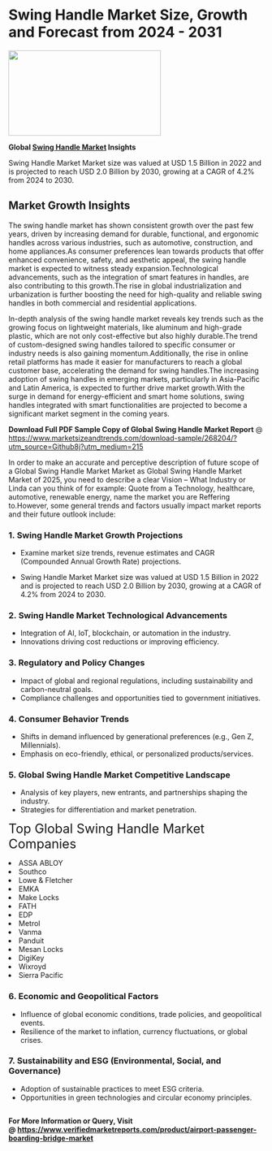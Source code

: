 <H1>Swing Handle Market Size, Growth and Forecast from 2024 - 2031</H1><img class="aligncenter size-medium wp-image-584254" src="https://thirdeyenews.in/wp-content/uploads/2024/09/Global-Market-Research-300x168.jpeg" alt="" width="300" height="168" /><p><strong>Global&nbsp;<a href="https://www.marketsizeandtrends.com/download-sample/268204/?utm_source=Github8j?utm_medium=215">Swing Handle Market</a> Insights</strong></p><p>Swing Handle Market Market size was valued at USD 1.5 Billion in 2022 and is projected to reach USD 2.0 Billion by 2030, growing at a CAGR of 4.2% from 2024 to 2030.</p><p><h2>Market Growth Insights</h2> <p>The swing handle market has shown consistent growth over the past few years, driven by increasing demand for durable, functional, and ergonomic handles across various industries, such as automotive, construction, and home appliances.As consumer preferences lean towards products that offer enhanced convenience, safety, and aesthetic appeal, the swing handle market is expected to witness steady expansion.Technological advancements, such as the integration of smart features in handles, are also contributing to this growth.The rise in global industrialization and urbanization is further boosting the need for high-quality and reliable swing handles in both commercial and residential applications.</p> <p></p> <p>In-depth analysis of the swing handle market reveals key trends such as the growing focus on lightweight materials, like aluminum and high-grade plastic, which are not only cost-effective but also highly durable.The trend of custom-designed swing handles tailored to specific consumer or industry needs is also gaining momentum.Additionally, the rise in online retail platforms has made it easier for manufacturers to reach a global customer base, accelerating the demand for swing handles.The increasing adoption of swing handles in emerging markets, particularly in Asia-Pacific and Latin America, is expected to further drive market growth.With the surge in demand for energy-efficient and smart home solutions, swing handles integrated with smart functionalities are projected to become a significant market segment in the coming years.</p> <p></p><p><span class=""><strong>Download Full PDF Sample Copy of Global Swing Handle Market Report</strong> @ <a href="https://www.marketsizeandtrends.com/download-sample/268204/?utm_source=Github8j?utm_medium=215" target="_blank">https://www.marketsizeandtrends.com/download-sample/268204/?utm_source=Github8j?utm_medium=215</a></span></p><p>In order to make an accurate and perceptive description of future scope of a Global&nbsp;Swing Handle Market Market as Global&nbsp;Swing Handle Market Market of 2025, you need to describe a clear Vision &ndash; What Industry or Linda can you think of for example: Quote from a Technology, healthcare, automotive, renewable energy, name the market you are Reffering to.However, some general trends and factors usually impact market reports and their future outlook include:</p><h3>1.&nbsp;<strong>Swing Handle Market Growth Projections</strong></h3><ul><li>Examine market size trends, revenue estimates and CAGR (Compounded Annual Growth Rate) projections.</li><li><p>Swing Handle Market Market size was valued at USD 1.5 Billion in 2022 and is projected to reach USD 2.0 Billion by 2030, growing at a CAGR of 4.2% from 2024 to 2030.</p></li></ul><h3>2.&nbsp;<strong>Swing Handle Market Technological Advancements</strong></h3><ul><li>Integration of AI, IoT, blockchain, or automation in the industry.</li><li>Innovations driving cost reductions or improving efficiency.</li></ul><h3>3.&nbsp;<strong>Regulatory and Policy Changes</strong></h3><ul><li>Impact of global and regional regulations, including sustainability and carbon-neutral goals.</li><li>Compliance challenges and opportunities tied to government initiatives.</li></ul><h3>4.&nbsp;<strong>Consumer Behavior Trends</strong></h3><ul><li>Shifts in demand influenced by generational preferences (e.g., Gen Z, Millennials).</li><li>Emphasis on eco-friendly, ethical, or personalized products/services.</li></ul><h3>5.&nbsp;<strong>Global Swing Handle Market Competitive Landscape</strong></h3><ul><li>Analysis of key players, new entrants, and partnerships shaping the industry.</li><li>Strategies for differentiation and market penetration.</li></ul><p data-pm-slice="1 1 []"><span style="color: inherit; font-family: inherit; font-size: 25px;">Top Global Swing Handle Market Companies</span></p><div class="" data-test-id=""><p><li>ASSA ABLOY</li><li> Southco</li><li> Lowe & Fletcher</li><li> EMKA</li><li> Make Locks</li><li> FATH</li><li> EDP</li><li> Metrol</li><li> Vanma</li><li> Panduit</li><li> Mesan Locks</li><li> DigiKey</li><li> Wixroyd</li><li> Sierra Pacific</li></p></div><h3>6.&nbsp;<strong>Economic and Geopolitical Factors</strong></h3><ul><li>Influence of global economic conditions, trade policies, and geopolitical events.</li><li>Resilience of the market to inflation, currency fluctuations, or global crises.</li></ul><h3>7.&nbsp;<strong>Sustainability and ESG (Environmental, Social, and Governance)</strong></h3><ul><li>Adoption of sustainable practices to meet ESG criteria.</li><li>Opportunities in green technologies and circular economy principles.</li></ul><h2><strong style="font-size: 14px;">For More Information or Query, Visit @&nbsp;</strong><a style="background-color: #ffffff; font-size: 14px;" href="https://www.marketsizeandtrends.com/report/swing-handle-market/" target="_blank">https://www.verifiedmarketreports.com/product/airport-passenger-boarding-bridge-market</a></h2>